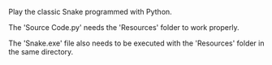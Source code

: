 Play the classic Snake programmed with Python. 

The 'Source Code.py' needs the 'Resources' folder to work properly. 

The 'Snake.exe' file also needs to be executed with the 'Resources' folder in the same directory.
